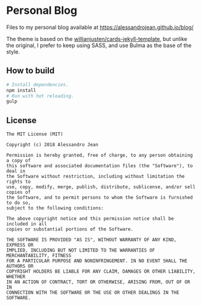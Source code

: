 # Personal Blog

Files to my personal blog available at https://alessandrojean.github.io/blog/

The theme is based on the [willianjusten/cards-jekyll-template], but unlike
the original, I prefer to keep using SASS, and use Bulma as the base of the style.

[willianjusten/cards-jekyll-template]: https://github.com/willianjusten/cards-jekyll-template

## How to build

```bash
# Install dependencies.
npm install
# Run with hot reloading.
gulp
```

## License

    The MIT License (MIT)

    Copyright (c) 2018 Alessandro Jean

    Permission is hereby granted, free of charge, to any person obtaining a copy of
    this software and associated documentation files (the "Software"), to deal in
    the Software without restriction, including without limitation the rights to
    use, copy, modify, merge, publish, distribute, sublicense, and/or sell copies of
    the Software, and to permit persons to whom the Software is furnished to do so,
    subject to the following conditions:

    The above copyright notice and this permission notice shall be included in all
    copies or substantial portions of the Software.

    THE SOFTWARE IS PROVIDED "AS IS", WITHOUT WARRANTY OF ANY KIND, EXPRESS OR
    IMPLIED, INCLUDING BUT NOT LIMITED TO THE WARRANTIES OF MERCHANTABILITY, FITNESS
    FOR A PARTICULAR PURPOSE AND NONINFRINGEMENT. IN NO EVENT SHALL THE AUTHORS OR
    COPYRIGHT HOLDERS BE LIABLE FOR ANY CLAIM, DAMAGES OR OTHER LIABILITY, WHETHER
    IN AN ACTION OF CONTRACT, TORT OR OTHERWISE, ARISING FROM, OUT OF OR IN
    CONNECTION WITH THE SOFTWARE OR THE USE OR OTHER DEALINGS IN THE SOFTWARE.